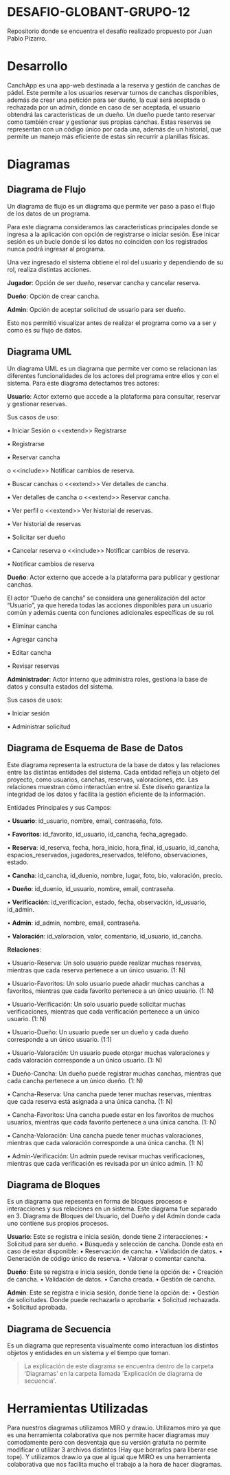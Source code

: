 # DESAFIO-GLOBANT-GRUPO-12
Repositorio donde se encuentra el desafío realizado propuesto por Juan Pablo Pizarro.

# Desarrollo

CanchApp es una app-web destinada a la reserva y gestión de canchas de pádel. Este permite a los usuarios reservar turnos de canchas disponibles, además de crear una petición para ser dueño, la cual será aceptada o rechazada por un admin, donde en caso de ser aceptada, el usuario obtendrá las caracteristicas de un dueño. Un dueño puede tanto reservar como también crear y gestionar sus propias canchas. Estas reservas se representan con un código único por cada una, además de un historial, que permite un manejo más eficiente de estas sin recurrir a planillas físicas.

# Diagramas

## Diagrama de Flujo
Un diagrama de flujo es un diagrama que permite ver paso a paso el flujo de los datos de un programa.

Para este diagrama consideramos las caracteristicas principales donde se ingresa a la aplicación con opción de registrarse o iniciar sesión. Ese inicar sesión es un bucle donde si los datos no coinciden con los registrados nunca podrá ingresar al programa.

Una vez ingresado el sistema obtiene el rol del usuario y dependiendo de su rol, realiza distintas acciones.

**Jugador**: Opción de ser dueño, reservar cancha y cancelar reserva.

**Dueño**: Opción de crear cancha.

**Admin**: Opción de aceptar solicitud de usuario para ser dueño.

Esto nos permitió visualizar antes de realizar el programa como va a ser y como es su flujo de datos.


## Diagrama UML
Un diagrama UML es un diagrama que permite ver como se relacionan las diferentes funcionalidades de los actores del programa entre ellos y con el sistema.
Para este diagrama detectamos tres actores:

**Usuario**: Actor externo que accede a la plataforma para consultar, reservar y gestionar reservas.

Sus casos de uso:

•	Iniciar Sesión
o	&lt;&lt;extend&gt;&gt; Registrarse

•	Registrarse

•	Reservar cancha

o	&lt;&lt;include&gt;&gt; Notificar cambios de reserva.

•	Buscar canchas
o	&lt;&lt;extend&gt;&gt; Ver detalles de cancha.

•	Ver detalles de cancha
o	&lt;&lt;extend&gt;&gt; Reservar cancha.

•	Ver perfil
o	&lt;&lt;extend&gt;&gt; Ver historial de reservas.

•	Ver historial de reservas

•	Solicitar ser dueño

•	Cancelar reserva
o	&lt;&lt;include&gt;&gt; Notificar cambios de reserva.

•	Notificar cambios de reserva


**Dueño**: Actor externo que accede a la plataforma para publicar y gestionar canchas.

El actor “Dueño de cancha” se considera una generalización del actor “Usuario”, ya que hereda todas las acciones disponibles para un usuario común y además cuenta con funciones adicionales específicas de su rol.

•	Eliminar cancha

•	Agregar cancha

•	Editar cancha

•	Revisar reservas


**Administrador**: Actor interno que administra roles, gestiona la base de datos y consulta estados del sistema.

Sus casos de usos:

•	Iniciar sesión

•	Administrar solicitud

## Diagrama de Esquema de Base de Datos
Este diagrama representa la estructura de la base de datos y las relaciones entre las distintas entidades del sistema. Cada entidad refleja un objeto del proyecto, como usuarios, canchas, reservas, valoraciones, etc. Las relaciones muestran cómo interactúan entre sí. Este diseño garantiza la integridad de los datos y facilita la gestión eficiente de la información.

Entidades Principales y sus Campos:

•	**Usuario**: id_usuario, nombre, email, contraseña, foto.

•	**Favoritos**: id_favorito, id_usuario, id_cancha, fecha_agregado. 

•	**Reserva**: id_reserva, fecha, hora_inicio, hora_final, id_usuario, id_cancha, espacios_reservados, jugadores_reservados, teléfono, observaciones, estado. 

•	**Cancha**: id_cancha, id_duenio, nombre, lugar, foto, bio, valoración, precio. 

•	**Dueño**: id_duenio, id_usuario, nombre, email, contraseña. 

•	**Verificación**: id_verificacion, estado, fecha, observación, id_usuario, id_admin.

•	**Admin**: id_admin, nombre, email, contraseña.

• **Valoración**: id_valoracion, valor, comentario, id_usuario, id_cancha.

**Relaciones**:

•	Usuario-Reserva: Un solo usuario puede realizar muchas reservas, mientras que cada reserva pertenece a un único usuario. (1: N) 

•	Usuario-Favoritos: Un solo usuario puede añadir muchas canchas a favoritos, mientras que cada favorito pertenece a un único usuario. (1: N) 

•	Usuario-Verificación: Un solo usuario puede solicitar muchas verificaciones, mientras que cada verificación pertenece a un único usuario. (1: N) 

•	Usuario-Dueño: Un usuario puede ser un dueño y cada dueño corresponde a un único usuario. (1:1)

• Usuario-Valoración: Un usuario puede otorgar muchas valoraciones y cada valoración corresponde a un único usuario. (1: N)

•	Dueño-Cancha: Un dueño puede registrar muchas canchas, mientras que cada cancha pertenece a un único dueño. (1: N) 

•	Cancha-Reserva: Una cancha puede tener muchas reservas, mientras que cada reserva está asignada a una única cancha. (1: N) 

•	Cancha-Favoritos: Una cancha puede estar en los favoritos de muchos usuarios, mientras que cada favorito pertenece a una única cancha. (1: N)

• Cancha-Valoración: Una cancha puede tener muchas valoraciones, mientras que cada valoración corresponde a una única cancha. (1: N)

•	Admin-Verificación: Un admin puede revisar muchas verificaciones, mientras que cada verificación es revisada por un único admin. (1: N)

## Diagrama de Bloques
Es un diagrama que repesenta en forma de bloques procesos e interacciones y sus relaciones en un sistema.
Este diagrama fue separado en 3. Diagrama de Bloques del Usuario, del Dueño y del Admin donde cada uno contiene sus propios procesos.

**Usuario**: Este se registra e inicia sesión, donde tiene 2 interacciones:
• Solicitud para ser dueño.
• Búsqueda y selección de cancha. Donde esta en caso de estar disponible:
  • Reservación de cancha.
  • Validación de datos.
  • Generación de código único de reserva.
  • Valorar o comentar cancha.

**Dueño**: Este se registra e inicia sesión, donde tiene la opción de:
• Creación de cancha.
• Validación de datos.
• Cancha creada.
• Gestión de cancha.

**Admin**: Este se registra e inicia sesión, donde tiene la opción de:
• Gestión de solicitudes. Donde puede rechazarla o aprobarla:
  • Solicitud rechazada.
  • Solicitud aprobada.

## Diagrama de Secuencia
Es un diagrama que representa visualmente como interactuan los distintos objetos y entidades en un sistema y el tiempo que toman.
> La explicación de este diagrama se encuentra dentro de la carpeta 'Diagramas' en la carpeta llamada 'Explicación de diagrama de secuencia'.




# Herramientas Utilizadas

Para nuestros diagramas utilizamos MIRO y draw.io.
Utilizamos miro ya que es una herramienta colaborativa que nos permite hacer diagramas muy comodamente pero con desventaja que su versión gratuita no permite modificar o utilizar 3 archivos distintos (Hay que borrarlos para liberar ese tope).
Y utilizamos draw.io ya que al igual que MIRO es una herramienta colaborativa que nos facilita mucho el trabajo a la hora de hacer diagramas.
